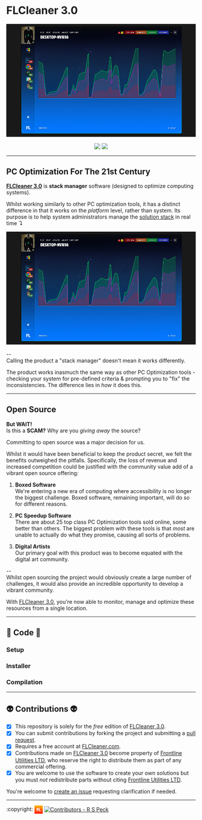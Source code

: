 # FLCleaner 3.0

![FLCleaner 3.0][flcleaner]

<p align="center">
  <a href="https://github.com/flutils/flcleaner/blob/master/LICENSE" title="Covered By GPL License"><img src="https://img.shields.io/github/license/flutils/flcleaner.svg?style=flat-square" /></a>
  <a href="https://github.com/flutils/flcleaner/releases"><img src="https://img.shields.io/github/downloads/flutils/flcleaner/total.svg?style=flat-square" /></a>
</p>

---

## PC Optimization For The 21st Century ##

**[FLCleaner 3.0][flcleaner.com]** is **stack manager** software (designed to optimize computing systems).

Whilst working similarly to other PC optimization tools, it has a distinct difference in that it works on the *platform* level, rather than system. Its purpose is to help system administrators manage the [solution stack](https://en.wikipedia.org/wiki/Solution_stack) in real time ↴

![FLCleaner 3.0][flcleaner]

-- <br />
Calling the product a "stack manager" doesn't mean it works differently.

The product works inasmuch the same way as other PC Optimization tools - checking your system for pre-defined criteria & prompting you to "fix" the inconsistencies. The difference lies in *how* it does this.


---

## Open Source ##

**But WAIT!** <br />
Is this a **SCAM?** Why are you *giving away* the source?

Committing to open source was a major decision for us.

Whilst it would have been beneficial to keep the product secret, we felt the benefits outweighed the pitfalls. Specifically, the loss of revenue and increased competition  could be justified with the community value add of a vibrant open source offering:

1. **Boxed Software** <br/> We're entering a new era of computing where accessibility is no longer the biggest challenge. Boxed software, remaining important, will do so for different reasons.

2. **PC Speedup Software** <br /> There are about 25 top class PC Optimization tools sold online, some better than others. The biggest problem with these tools is that *most* are unable to actually do what they promise, causing all sorts of problems.

3. **Digital Artists** <br />
Our primary goal with this product was to become equated with the digital art community.

-- <br />
Whilst open sourcing the project would obviously create a large number of challenges, it would also provide an incredible opportunity to develop a vibrant community.


With [FLCleaner 3.0][flcleaner], you're now able to monitor, manage and optimize these resources from a single location.

---

## 💼 Code 💼

### Setup

### Installer

### Compilation

---

## 👽 Contributions 👽

- [x] This repository is solely for the *free* edition of [FLCleaner 3.0][flcleaner.com].
- [x] You can submit contributions by forking the project and submitting a [pull request](/pulls).
- [x] Requires a free account at [FLCleaner.com][flcleaner.com].
- [x] Contributions made on [FLCleaner 3.0][flcleaner.com] become property of [Frontline Utilities LTD][flutils], who reserve the right to distribute them as part of any commercial offering.
- [x] You are welcome to use the software to create your own solutions but you must *not* redistribute parts without citing [Frontline Utilities LTD][flutils].

You're welcome to [create an issue][issues] requesting clarification if needed.

---

<div align="left">
  :copyright: <a href="https://www.frontlineutilities.co.uk" align="absmiddle"><img src="3.0/readme/fl.jpg" height="22" align="absmiddle" title="Frontline Utilities LTD"  /></a> <a href="http://stackoverflow.com/users/1143732/richard-peck?tab=profile" align="absmiddle" ><img src="https://avatars0.githubusercontent.com/u/1104431" height="22" align="absmiddle" title="Contributors - R S Peck" /></a>
</div>

<!-- ################################### -->
<!-- ################################### -->

<!-- Images -->
[fl]:        3.0/readme/fl.jpg
[flcleaner]: 3.0/readme/main.jpg

<!-- Links -->
[flutils]:        http://www.frontlineutilities.co.uk
[flcleaner.com]:  https://www.flcleaner.com
[issues]:         /issues

<!-- ################################### -->
<!-- ################################### -->
